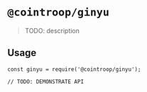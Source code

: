 # `@cointroop/ginyu`

> TODO: description

## Usage

```
const ginyu = require('@cointroop/ginyu');

// TODO: DEMONSTRATE API
```
